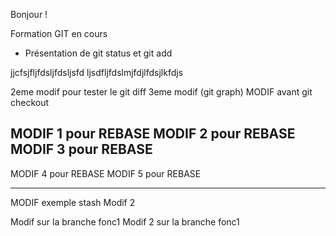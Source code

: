 Bonjour !

Formation GIT  en cours
- Présentation de git status et git add

jjcfsjfljfdsljfdsljsfd
ljsdfljfdslmjfdjlfdsjlkfdjs

2eme modif pour tester le git diff
3eme modif (git graph)
MODIF avant git checkout

MODIF 1 pour REBASE
MODIF 2 pour REBASE
MODIF 3 pour REBASE
-------------------
MODIF 4 pour REBASE
MODIF 5 pour REBASE

-------
MODIF exemple stash
Modif 2

Modif sur la branche fonc1
Modif 2 sur la branche fonc1